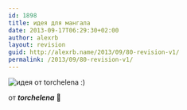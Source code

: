 ```yaml
---
id: 1898
title: идея для мангала
date: 2013-09-17T06:29:30+02:00
author: alexrb
layout: revision
guid: http://alexrb.name/2013/09/80-revision-v1/
permalink: /2013/09/80-revision-v1/
---
```

<lj-cut text="смотреть!" >![идея от torchelena :)](http://www.3nity.ru/files/mangal.jpg)

от _**torchelena**_ 🙂